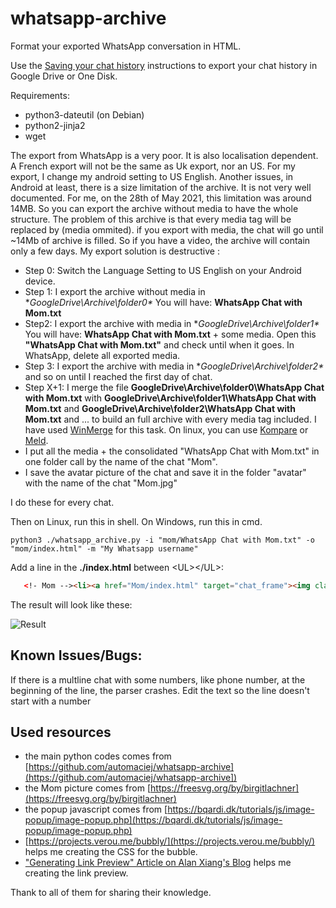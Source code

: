 # whatsapp-archive

Format your exported WhatsApp conversation in HTML.

Use the [Saving your chat history][saving] instructions to export your chat
history in Google Drive or One Disk.

Requirements:

   * python3-dateutil (on Debian)
   * python2-jinja2
   * wget

[saving]: https://faq.whatsapp.com/en/android/23756533/?category=5245251

The export from WhatsApp is a very poor. It is also localisation dependent. 
A French export will not be the same as Uk export, nor an US. For my export, 
I change my android setting to US English.
Another issues, in Android at least, there is a size limitation of the archive. 
It is not very well documented.
For me, on the 28th of May 2021, this limitation was around 14MB. 
So you can export the archive without media to have the whole structure. 
The problem of this archive is that every media tag will be replaced by (media ommited).
if you export with media, the chat will go until ~14Mb of archive is filled.
So if you have a video, the archive will contain only a few days.
My export solution is destructive :

 * Step 0: Switch the Language Setting to US English on your Android device.
 * Step 1: I export the archive without media in **GoogleDrive\Archive\folder0\**
  You will have: **WhatsApp Chat with Mom.txt**
* Step2: I export the archive with media in **GoogleDrive\Archive\folder1\**
  You will have: **WhatsApp Chat with Mom.txt** + some media.
  Open this **"WhatsApp Chat with Mom.txt"** and check until when it goes.
  In WhatsApp, delete all exported media.
* Step 3: I export the archive with media in **GoogleDrive\Archive\folder2\**
  and so on until I reached the first day of chat.
* Step X+1: I merge the file **GoogleDrive\Archive\folder0\WhatsApp Chat with Mom.txt**
 with **GoogleDrive\Archive\folder1\WhatsApp Chat with Mom.txt** and **GoogleDrive\Archive\folder2\WhatsApp Chat with Mom.txt** and ...
 to build an full archive with every media tag included. I have used [WinMerge](https://winmerge.org/) for this task. On linux, you can use [Kompare](https://apps.kde.org/kompare/) or [Meld](https://meldmerge.org/).
* I put all the media + the consolidated "WhatsApp Chat with Mom.txt" in one folder call by the name of the chat "Mom".
* I save the avatar picture of the chat and save it in the folder "avatar" with the name of the chat "Mom.jpg"

I do these for every chat.

Then on Linux, run this in shell. On Windows, run this in cmd.

    python3 ./whatsapp_archive.py -i "mom/WhatsApp Chat with Mom.txt" -o "mom/index.html" -m "My Whatsapp username"

Add a line in the **./index.html** between \<UL\>\<\/UL\>:

````HTML
   <!- Mom --><li><a href="Mom/index.html" target="chat_frame"><img class="avatar" src="./avatar/Mom.jpg"><span class="label">Mom</span></a></li>
`````

The result will look like these:

![Result](./doc/result-small.png)

## Known Issues/Bugs:

If there is a multline chat with some numbers, like phone number, at the beginning of the line, the parser crashes. Edit the text so the line doesn't start with a number

## Used resources

* the main python codes comes from [https://github.com/automaciej/whatsapp-archive](https://github.com/automaciej/whatsapp-archive])
* the Mom picture comes from [https://freesvg.org/by/birgitlachner](https://freesvg.org/by/birgitlachner)
* the popup javascript comes from [https://bqardi.dk/tutorials/js/image-popup/image-popup.php](https://bqardi.dk/tutorials/js/image-popup/image-popup.php)
* [https://projects.verou.me/bubbly/](https://projects.verou.me/bubbly/) helps me creating the CSS for the bubble.
* ["Generating Link Preview" Article on Alan Xiang's Blog](https://www.alanshawn.com/tech/2020/03/25/link-preview.html) helps me creating the link preview.

Thank to all of them for sharing their knowledge.

